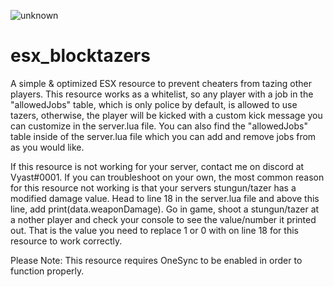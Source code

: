 ![unknown](https://user-images.githubusercontent.com/67253117/110873237-87c91000-828e-11eb-9a5b-7c28879a5d5a.png)
# esx_blocktazers
A simple &amp; optimized ESX resource to prevent cheaters from tazing other players. This resource works as a whitelist, so any player with a job in the "allowedJobs" table, which is only police by default, is allowed to use tazers, otherwise, the player will be kicked with a custom kick message you can customize in the server.lua file. You can also find the "allowedJobs" table inside of the server.lua file which you can add and remove jobs from as you would like.

If this resource is not working for your server, contact me on discord at Vyast#0001. If you can troubleshoot on your own, the most common reason for this resource not working is that your servers stungun/tazer has a modified damage value. Head to line 18 in the server.lua file and above this line, add print(data.weaponDamage). Go in game, shoot a stungun/tazer at a nother player and check your console to see the value/number it printed out. That is the value you need to replace 1 or 0 with on line 18 for this resource to work correctly.

Please Note: This resource requires OneSync to be enabled in order to function properly.
